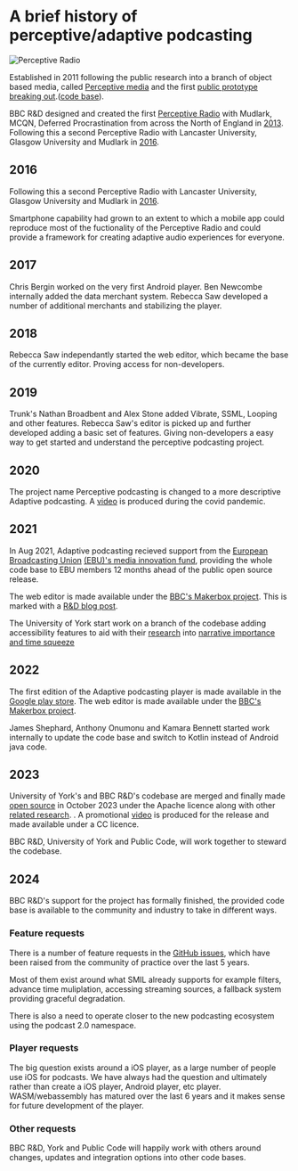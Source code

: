# A brief history of perceptive/adaptive podcasting

![Perceptive Radio](https://www.bbc.co.uk/rd/images/dynamic/W1siZmYiLCJwdWJsaWMvcmQvc2l0ZXMvNTAzMzVmZjM3MGI1YzI2MmFmMDAwMDA0L2NvbnRlbnRfZW50cnk1MDMzYjM4YTcwYjVjMjcyYjAwMDAwMjIvNTlkM2I4YzAwNmQ2M2U0NjNhMDA0NzdmL2ZpbGVzLzE1MTcyMTk5MTY5XzEzMjdmYTE4Y2Ffby5qcGciXSxbInAiLCJ0aHVtYiIsIjEyNDh4NzAyIyJdXQ/15172199169_1327fa18ca_o.jpg?sha=a52a6006daeed92f)

Established in 2011 following the public research into a branch of object based media, called [Perceptive media]() and the first [public prototype breaking out](http://futurebroadcasts.com/).([code base](https://github.com/happyworm/PerceptiveMedia)).

BBC R&D designed and created the first [Perceptive Radio](https://www.bbc.co.uk/rd/projects/perceptive-radio) with Mudlark, MCQN, Deferred Procrastination from across the North of England in [2013](https://www.bbc.co.uk/rd/blog/2013-05-collaborative-working-on-perceptive-radio).
Following this a second Perceptive Radio with Lancaster University, Glasgow University and Mudlark in [2016](https://www.research.lancs.ac.uk/portal/en/publications/perceptive-media(ca8f7144-86d4-4b74-a36a-a5473343b395).html).

## 2016

Following this a second Perceptive Radio with Lancaster University, Glasgow University and Mudlark in [2016](https://www.research.lancs.ac.uk/portal/en/publications/perceptive-media(ca8f7144-86d4-4b74-a36a-a5473343b395).html).

Smartphone capability had grown to an extent to which a mobile app could reproduce most of the fuctionality of the Perceptive Radio and could provide a framework for creating adaptive audio experiences for everyone.

## 2017

Chris Bergin worked on the very first Android player.
Ben Newcombe internally added the data merchant system.
Rebecca Saw developed a number of additional merchants and  stabilizing the player.

## 2018

Rebecca Saw independantly started the web editor, which became the base of the currently editor. Proving access for non-developers. 

## 2019

Trunk's Nathan Broadbent and Alex Stone added Vibrate, SSML, Looping and other features.
Rebecca Saw's editor is picked up and further developed adding a basic set of features. Giving non-developers a easy way to get started and understand the perceptive podcasting project.
 
## 2020
The project name Perceptive podcasting is changed to a more descriptive Adaptive podcasting. A [video](https://www.youtube.com/watch?v=zTAryDY3YTQ) is produced during the covid pandemic.

## 2021
In Aug 2021, Adaptive podcasting recieved support from the [European Broadcasting Union](https://www.ebu.ch/) [(EBU)'s media innovation fund](https://www.ebu.ch/media/media-innovation-fund), providing the whole code base to EBU members 12 months ahead of the public open source release.

The web editor is made available under the [BBC's Makerbox project](https://www.bbc.co.uk/makerbox/tools/adaptive-podcasting). This is marked with a [R&D blog post](https://www.bbc.co.uk/rd/blog/2022-09-adaptive-podcasting).

The University of York start work on a branch of the codebase adding accessibility features to aid with their [research](https://www.aes.org/e-lib/browse.cfm?elib=19742) into [narrative importance and time squeeze](https://github.com/bbc/adaptivepodcasting/blob/main/docs/writing-a-podcast-using-code.md#extensions-and-namespaces)

## 2022
The first edition of the Adaptive podcasting player is made available in the [Google play store](https://play.google.com/store/apps/details?id=uk.co.bbc.perceptivepodcasts). The web editor is made available under the [BBC's Makerbox project](https://www.bbc.co.uk/makerbox/tools/adaptive-podcasting).

James Shephard, Anthony Onumonu and Kamara Bennett started work internally to update the code base and switch to Kotlin instead of Android java code. 

## 2023
University of York's and BBC R&D's codebase are merged and finally made [open source](https://www.bbc.co.uk/opensource/projects/adaptive-podcasting) in October 2023 under the Apache licence along with other [related research](https://www.bbc.co.uk/rd/publications/adaptive-podcasting-open-source-release). 
. A promotional [video](https://www.youtube.com/watch?v=F5ZvlezILOw) is produced for the release and made available under a CC licence.

BBC R&D, University of York and Public Code, will work together to steward the codebase.

## 2024
BBC R&D's support for the project has formally finished, the provided code base is available to the community and industry to take in different ways.

### Feature requests
There is a number of feature requests in the [GitHub issues](https://github.com/bbc/adaptivepodcasting/issues), which have been raised from the community of practice over the last 5 years.

Most of them exist around what SMIL already supports for example filters, advance time muliplation, accessing streaming sources, a fallback system providing graceful degradation. 

There is also a need to operate closer to the new podcasting ecosystem using the podcast 2.0 namespace.

### Player requests
The big question exists around a iOS player, as a large number of people use iOS for podcasts. We have always had the question and ultimately rather than create a iOS player, Android player, etc player. WASM/webassembly has matured over the last 6 years and it makes sense for future development of the player.

### Other requests
BBC R&D, York and Public Code will happily work with others around changes, updates and integration options into other code bases.